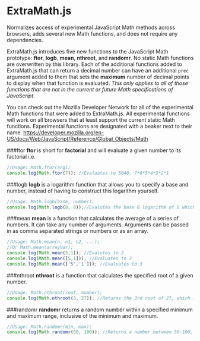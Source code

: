# ExtraMath.js
Normalizes access of experimental JavaScript Math methods across browsers, adds several new Math functions, and does not require any dependencies.

ExtraMath.js introduces five new functions to the JavaScript Math prototype: **ftor**, **logb**, **mean**, **nthroot**, and **randomr**.  No static Math functions are overwritten by this library.  Each of the additional functions added to ExtraMath.js that can return a decimal number can have an additional `prec` argument added to them that sets the **maximum** number of decimal points to display when that function is evaluated.  *This only applies to all of those functions that are not in the current or future Math specifications of JavaScript*. 

You can check out the Mozilla Developer Network for all of the experimental Math functions that were added to ExtraMath.js.  All experimental functions will work on all browsers that at least support the current static Math functions.  Experimental functions are designated with a beaker next to their name.  https://developer.mozilla.org/en-US/docs/Web/JavaScript/Reference/Global_Objects/Math

###ftor
**ftor** is short for **factorial** and will evaluate a given number to its factorial i.e.
```javascript
//Usage: Math.ftor(arg);
console.log(Math.ftor(7)); //Evaluates to 5040, 7*6*5*4*3*2*1
```

###logb
**logb** is a logarithm function that allows you to specify a base and number, instead of having to construct this logarithm yourself.
```javascript
//Usage: Math.logb(base, number);
console.log(Math.logb(8, 8));//Evalutes the base 8 logarithm of 8 which is 1
```

###mean
**mean** is a function that calculates the average of a series of numbers. It can take any number of arguments.  Arguments can be passed in as comma separated strings or numbers or as an array. 
```javascript
//Usage: Math.mean(n, n1, n2, ...);
//Or Math.mean(arrayVar);
console.log(Math.mean(5,1)); //Evalutes to 3
console.log(Math.mean([5,1])); //Evaluates to 3
console.log(Math.mean(['5','1'])); //Evaluates to 3
```

###nthroot
**nthroot** is a function that calculates the specified root of a given number.  
```javascript
//Usage: Math.nthroot(root, number);
console.log(Math.nthroot(3, 27)); //Returns the 3rd root of 27, which is 3
```

###randomr
**randomr** returns a random number within a specified minimum and maximum range, inclusive of the minimum and maximum. 
```javascript
//Usage: Math.randomr(min, max);
console.log(Math.randomr(50, 100)); //Returns a number between 50-100, inclusive
```
